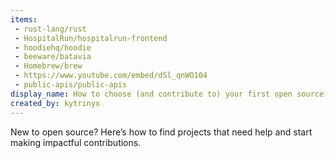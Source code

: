```yaml
---
items:
 - rust-lang/rust
 - HospitalRun/hospitalrun-frontend
 - hoodiehq/hoodie
 - beeware/batavia
 - Homebrew/brew
 - https://www.youtube.com/embed/dSl_qnWO104
 - public-apis/public-apis
display_name: How to choose (and contribute to) your first open source project
created_by: kytrinyx
---
```

New to open source? Here’s how to find projects that need help and start making impactful contributions.

